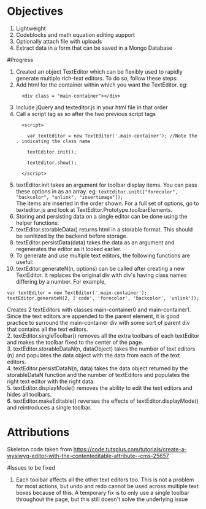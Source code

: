 # Objectives

1. Lightweight
2. Codeblocks and math equation editing support
3. Optionally attach file with uploads
4. Extract data in a form that can be saved in a Mongo Database


#Progress
1. Created an object TextEditor which can be flexibly used to rapidly generate multiple rich-text editors. To do so, follow these steps: 
  1. Add html for the container within which you want the TextEditor. 
      eg:  
      ``` 
        <div class = "main-container"></div>  
      ```
  2. Include jQuery and texteditor.js in your html file in that order
  3. Call a script tag as so after the two previous script tags  
      ``` 
        <script>  
        
          var textEditor = new TextEditor('.main-container'); //Note the . indicating the class name  
          
          textEditor.init();  
          
          textEditor.show();  
          
        </script>
      ```
  4. textEditor.init takes an argument for toolbar display items. You can pass these options in as an array.
     eg: ```textEditor.init(["forecolor", "backcolor", "unlink", "insertimage"]);  ```  
     The items are inserted in the order shown. For a full set of options, go to texteditor.js and look at TextEditor.Prototype.toolbarElements.
2. Storing and persisting data on a single editor can be done using the helper functions:
  1. textEditor.storableData() returns html in a storable format. This should be sanitized by the backend before storage.
  2. textEditor.persistData(data) takes the data as an argument and regenerates the editor as it looked earlier.
3. To generate and use multiple text editors, the following functions are useful:
  1. textEditor.generateN(n, options) can be called after creating a new TextEditor. It replaces the original div with div's having class names differing by a number. For example, 
  ```
  var textEditor = new TextEditor('.main-container');
  textEditor.generateN(2, ['code', 'forecolor', 'backcolor', 'unlink']);
  ```
  Creates 2 textEditors with classes main-container0 and main-container1. Since the text editors are appended to the parent element, it is good practice to surround the main-container div with some sort of parent div that contains all the text editors.  
  2. textEditor.singleToolbar() removes all the extra toolbars of each textEditor and makes the toolbar fixed to the center of the page.  
  3. textEditor.storableDataN(n, dataObject) takes the number of text editors (n) and populates the data object with the data from each of the text editors.  
  4. textEditor.persistDataN(n, data) takes the data object returned by the storableDataN function and the number of textEditors and populates the right text editor with the right data.  
  5. textEditor.displayMode() removes the ability to edit the text editors and hides all toolbars.  
  6. textEditor.makeEditable() reverses the effects of textEditor.displayMode() and reintroduces a single toolbar.  

# Attributions
Skeleton code taken from https://code.tutsplus.com/tutorials/create-a-wysiwyg-editor-with-the-contenteditable-attribute--cms-25657

#Issues to be fixed
1. Each toolbar affects all the other text editors too. This is not a problem for most actions, but undo and redo cannot be used across multiple text boxes because of this. A temporary fix is to only use a single toolbar throughout the page, but this still doesn't solve the underlying issue
